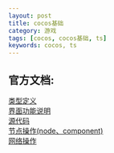 ```yaml
---
layout: post
title: cocos基础
category: 游戏
tags: [cocos, cocos基础, ts]
keywords: cocos, ts
---
```


## 官方文档:
[类型定义](https://docs.cocos.com/creator/3.0/api/zh/) <br/>
[界面功能说明](https://docs.cocos.com/creator/3.0/manual/zh/ui-system/components/engine/trim.html?h=size) <br/>
[源代码](https://github.com/cocos-creator/engine)  <br/>
[节点操作(node、component)](https://docs.cocos.com/creator/manual/zh/scripting/access-node-component.html#%E6%9F%A5%E6%89%BE%E5%AD%90%E8%8A%82%E7%82%B9) <br/>
[网络操作](https://docs.cocos.com/creator/manual/zh/scripting/network.html) <br/>
